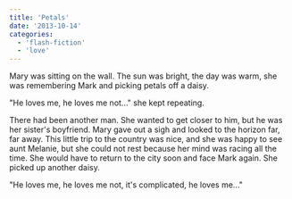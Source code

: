 ```yaml
---
title: 'Petals'
date: '2013-10-14'
categories:
  - 'flash-fiction'
  - 'love'
---
```


Mary was sitting on the wall. The sun was bright, the day was warm, she was
remembering Mark and picking petals off a daisy.

<!-- truncate -->


"He loves me, he loves me not..." she kept repeating.

There had been another man. She wanted to get closer to him, but he was her
sister's boyfriend. Mary gave out a sigh and looked to the horizon far, far
away. This little trip to the country was nice, and she was happy to see aunt
Melanie, but she could not rest because her mind was racing all the time. She
would have to return to the city soon and face Mark again. She picked up another
daisy.

"He loves me, he loves me not, it's complicated, he loves me..."
